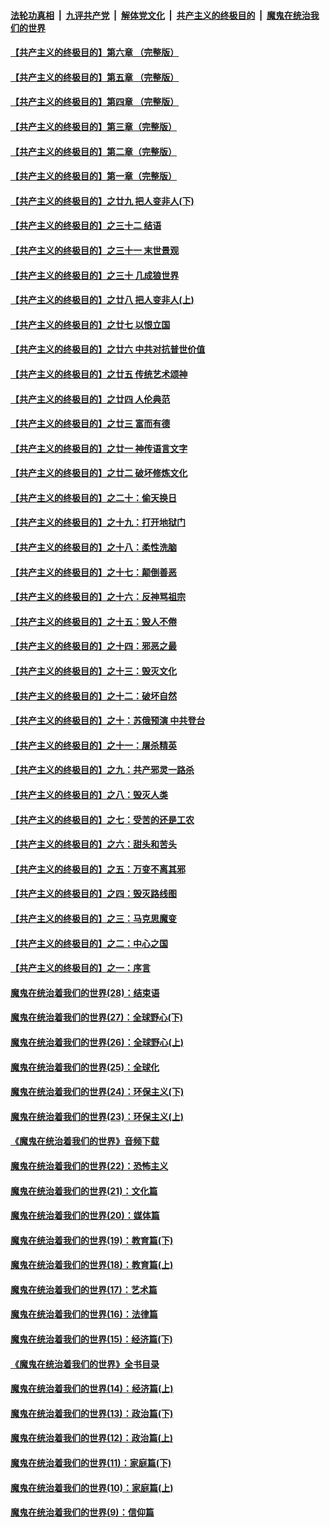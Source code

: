 ####  [法轮功真相](../../../../basic/blob/master/README.md?t=03310301) &nbsp;|&nbsp; [九评共产党](../../../../9ping.md/blob/master/README.md?t=03310301) &nbsp;|&nbsp; [解体党文化](../../../../jtdwh.md/blob/master/README.md?t=03310301)  &nbsp;|&nbsp; [共产主义的终极目的](../../../../gczydzjmd.md/blob/master/README.md?t=03310301) &nbsp;|&nbsp; [魔鬼在统治我们的世界](../../../../mgztzwmdsj.md/blob/master/README.md?t=03310301) 

#### [【共产主义的终极目的】第六章 （完整版）](../pages/nsc422/n11428913.md?t=03310301) 

#### [【共产主义的终极目的】第五章 （完整版）](../pages/nsc422/n11428912.md?t=03310301) 

#### [【共产主义的终极目的】第四章 （完整版）](../pages/nsc422/n11428907.md?t=03310301) 

#### [【共产主义的终极目的】第三章（完整版）](../pages/nsc422/n11428848.md?t=03310301) 

#### [【共产主义的终极目的】第二章（完整版）](../pages/nsc422/n11428831.md?t=03310301) 

#### [【共产主义的终极目的】第一章（完整版）](../pages/nsc422/n11417651.md?t=03310301) 

#### [【共产主义的终极目的】之廿九 把人变非人(下)](../pages/nsc422/n11344140.md?t=03310301) 

#### [【共产主义的终极目的】之三十二 结语](../pages/nsc422/n11360535.md?t=03310301) 

#### [【共产主义的终极目的】之三十一 末世景观](../pages/nsc422/n11351129.md?t=03310301) 

#### [【共产主义的终极目的】之三十 几成狼世界](../pages/nsc422/n11348280.md?t=03310301) 

#### [【共产主义的终极目的】之廿八 把人变非人(上)](../pages/nsc422/n11340492.md?t=03310301) 

#### [【共产主义的终极目的】之廿七 以恨立国](../pages/nsc422/n11336944.md?t=03310301) 

#### [【共产主义的终极目的】之廿六 中共对抗普世价值](../pages/nsc422/n11324785.md?t=03310301) 

#### [【共产主义的终极目的】之廿五 传统艺术颂神](../pages/nsc422/n11296396.md?t=03310301) 

#### [【共产主义的终极目的】之廿四 人伦典范](../pages/nsc422/n11296397.md?t=03310301) 

#### [【共产主义的终极目的】之廿三 富而有德](../pages/nsc422/n11283598.md?t=03310301) 

#### [【共产主义的终极目的】之廿一 神传语言文字](../pages/nsc422/n11263265.md?t=03310301) 

#### [【共产主义的终极目的】之廿二 破坏修炼文化](../pages/nsc422/n11245728.md?t=03310301) 

#### [【共产主义的终极目的】之二十：偷天换日](../pages/nsc422/n11238846.md?t=03310301) 

#### [【共产主义的终极目的】之十九：打开地狱门](../pages/nsc422/n11206376.md?t=03310301) 

#### [【共产主义的终极目的】之十八：柔性洗脑](../pages/nsc422/n11199994.md?t=03310301) 

#### [【共产主义的终极目的】之十七：颠倒善恶](../pages/nsc422/n11179782.md?t=03310301) 

#### [【共产主义的终极目的】之十六：反神骂祖宗](../pages/nsc422/n11166798.md?t=03310301) 

#### [【共产主义的终极目的】之十五：毁人不倦](../pages/nsc422/n11166792.md?t=03310301) 

#### [【共产主义的终极目的】之十四：邪恶之最](../pages/nsc422/n11150249.md?t=03310301) 

#### [【共产主义的终极目的】之十三：毁灭文化](../pages/nsc422/n11135227.md?t=03310301) 

#### [【共产主义的终极目的】之十二：破坏自然](../pages/nsc422/n11135214.md?t=03310301) 

#### [【共产主义的终极目的】之十：苏俄预演 中共登台](../pages/nsc422/n11118424.md?t=03310301) 

#### [【共产主义的终极目的】之十一：屠杀精英](../pages/nsc422/n11118442.md?t=03310301) 

#### [【共产主义的终极目的】之九：共产邪灵一路杀](../pages/nsc422/n11114139.md?t=03310301) 

#### [【共产主义的终极目的】之八：毁灭人类](../pages/nsc422/n11108503.md?t=03310301) 

#### [【共产主义的终极目的】之七：受苦的还是工农](../pages/nsc422/n11101809.md?t=03310301) 

#### [【共产主义的终极目的】之六：甜头和苦头](../pages/nsc422/n11096971.md?t=03310301) 

#### [【共产主义的终极目的】之五：万变不离其邪](../pages/nsc422/n11091285.md?t=03310301) 

#### [【共产主义的终极目的】之四：毁灭路线图](../pages/nsc422/n11086284.md?t=03310301) 

#### [【共产主义的终极目的】之三：马克思魔变](../pages/nsc422/n11061941.md?t=03310301) 

#### [【共产主义的终极目的】之二：中心之国](../pages/nsc422/n11047728.md?t=03310301) 

#### [【共产主义的终极目的】之一：序言](../pages/nsc422/n11086077.md?t=03310301) 

#### [魔鬼在统治着我们的世界(28)：结束语](../pages/nsc422/n10936246.md?t=03310301) 

#### [魔鬼在统治着我们的世界(27)：全球野心(下)](../pages/nsc422/n10928319.md?t=03310301) 

#### [魔鬼在统治着我们的世界(26)：全球野心(上)](../pages/nsc422/n10900318.md?t=03310301) 

#### [魔鬼在统治着我们的世界(25)：全球化](../pages/nsc422/n10788205.md?t=03310301) 

#### [魔鬼在统治着我们的世界(24)：环保主义(下)](../pages/nsc422/n10695307.md?t=03310301) 

#### [魔鬼在统治着我们的世界(23)：环保主义(上)](../pages/nsc422/n10688613.md?t=03310301) 

#### [《魔鬼在统治着我们的世界》音频下载](../pages/nsc422/n10635553.md?t=03310301) 

#### [魔鬼在统治着我们的世界(22)：恐怖主义](../pages/nsc422/n10614727.md?t=03310301) 

#### [魔鬼在统治着我们的世界(21)：文化篇](../pages/nsc422/n10597706.md?t=03310301) 

#### [魔鬼在统治着我们的世界(20)：媒体篇](../pages/nsc422/n10586579.md?t=03310301) 

#### [魔鬼在统治着我们的世界(19)：教育篇(下)](../pages/nsc422/n10564808.md?t=03310301) 

#### [魔鬼在统治着我们的世界(18)：教育篇(上)](../pages/nsc422/n10526970.md?t=03310301) 

#### [魔鬼在统治着我们的世界(17)：艺术篇](../pages/nsc422/n10499093.md?t=03310301) 

#### [魔鬼在统治着我们的世界(16)：法律篇](../pages/nsc422/n10485969.md?t=03310301) 

#### [魔鬼在统治着我们的世界(15)：经济篇(下)](../pages/nsc422/n10469975.md?t=03310301) 

#### [《魔鬼在统治着我们的世界》全书目录](../pages/nsc422/n10464261.md?t=03310301) 

#### [魔鬼在统治着我们的世界(14)：经济篇(上)](../pages/nsc422/n10457370.md?t=03310301) 

#### [魔鬼在统治着我们的世界(13)：政治篇(下)](../pages/nsc422/n10448270.md?t=03310301) 

#### [魔鬼在统治着我们的世界(12)：政治篇(上)](../pages/nsc422/n10444576.md?t=03310301) 

#### [魔鬼在统治着我们的世界(11)：家庭篇(下)](../pages/nsc422/n10440961.md?t=03310301) 

#### [魔鬼在统治着我们的世界(10)：家庭篇(上)](../pages/nsc422/n10435448.md?t=03310301) 

#### [魔鬼在统治着我们的世界(9)：信仰篇](../pages/nsc422/n10432159.md?t=03310301) 

